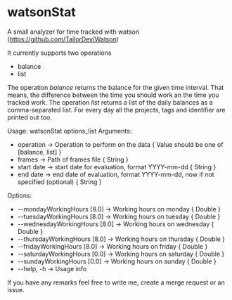 # watsonStat
A small analyzer for time tracked with watson (https://github.com/TailorDev/Watson)

It currently supports two operations
- balance
- list

The operation *balance* returns the balance for the given time interval. That means, the difference between the time you should work an the time you tracked work. The operation *list* returns a list of the daily balances as a comma-separated list. For every day all the projects, tags and identifier are printed out too.

Usage: watsonStat options_list
Arguments: 
- operation -> Operation to perform on the data { Value should be one of [balance, list] }
- frames -> Path of frames file { String }
- start date -> start date for evaluation, format YYYY-mm-dd { String }
- end date -> end date of evaluation, format YYYY-mm-dd, now if not specified (optional) { String }

Options: 
- --mondayWorkingHours [8.0] -> Working hours on monday { Double }
- --tuesdayWorkingHours [8.0] -> Working hours on tuesday { Double }
- --wednesdayWorkingHours [8.0] -> Working hours on wednesday { Double }
- --thursdayWorkingHours [8.0] -> Working hours on thursday { Double }
- --fridayWorkingHours [8.0] -> Working hours on friday { Double }
- --saturdayWorkingHours [0.0] -> Working hours on saturday { Double }
- --sundayWorkingHours [0.0] -> Working hours on sunday { Double }
- --help, -h -> Usage info 
    
If you have any remarks feel free to write me, create a merge request or an issue.
